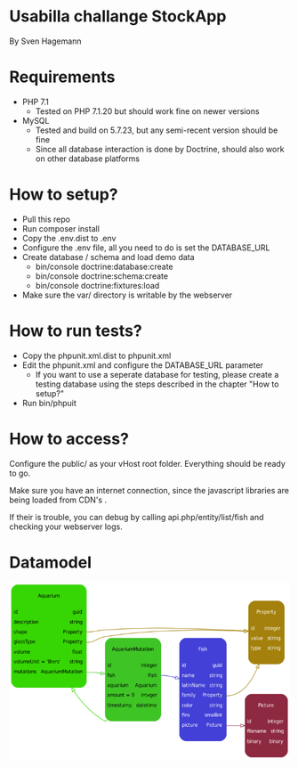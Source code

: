 # Usabilla challange StockApp
By Sven Hagemann

# Requirements
* PHP 7.1
    * Tested on PHP 7.1.20 but should work fine on newer versions
* MySQL
    * Tested and build on 5.7.23, but any semi-recent version should be fine
    * Since all database interaction is done by Doctrine, should also work on other database platforms 

# How to setup?
* Pull this repo
* Run composer install
* Copy the .env.dist to .env
* Configure the .env file, all you need to do is set the DATABASE_URL
* Create database / schema and load demo data
    * bin/console doctrine:database:create
    * bin/console doctrine:schema:create
    * bin/console doctrine:fixtures:load
* Make sure the var/ directory is writable by the webserver

# How to run tests?
* Copy the phpunit.xml.dist to phpunit.xml
* Edit the phpunit.xml and configure the DATABASE_URL parameter
    * If you want to use a seperate database for testing, please create a testing database using the steps described in the chapter "How to setup?"  
* Run bin/phpuit

# How to access?
Configure the public/ as your vHost root folder. Everything should be ready to go.

Make sure you have an internet connection, since the javascript libraries are being loaded from CDN's .

If their is trouble, you can debug by calling api.php/entity/list/fish and checking your webserver logs.

# Datamodel
![IMAGE DATAMODEL](./model.png)
